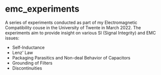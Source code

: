 # emc_experiments
A series of experiments conducted as part of my Electromagnetic Compatibility couse in the University of Twente in March 2022. The experiments aim to provide insight on various SI (Signal Integrity) and EMC issues:
- Self-Inductance
- Lenz' Law
- Packaging Parasitics and Non-deal Behavior of Capacitors
- Grounding of Filters
- Discontinuities
